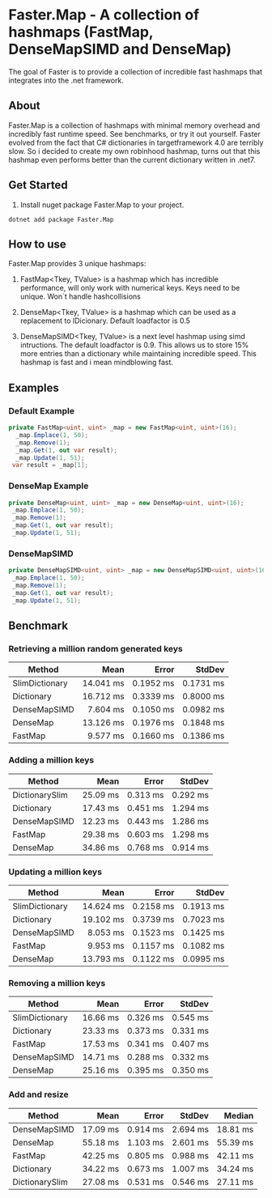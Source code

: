# Faster.Map - A collection of hashmaps (FastMap, DenseMapSIMD and DenseMap)

The goal of Faster is to provide a collection of incredible fast hashmaps that integrates into the .net framework.
   
## About
Faster.Map is a collection of hashmaps with minimal memory overhead and incredibly fast runtime speed. See benchmarks, or try it out yourself. Faster evolved from the fact that C# dictionaries in targetframework 4.0 are terribly slow. So i decided to create my own robinhood hashmap, turns out that this hashmap even performs better than the current dictionary written in .net7.
## Get Started
1. Install nuget package Faster.Map to your project.
```
dotnet add package Faster.Map
```
## How to use
Faster.Map provides 3 unique hashmaps:
1. FastMap<Tkey, TValue> is a hashmap which has incredible performance, will only work with numerical keys. Keys need to be unique. Won`t handle hashcollisions

2. DenseMap<Tkey, TValue> is a hashmap which can be used as a replacement to IDicionary. Default loadfactor is 0.5

3. DenseMapSIMD<Tkey, TValue> is a next level hashmap using simd intructions.
   The default loadfactor is 0.9. This allows us to store 15% more entries than a dictionary while maintaining incredible speed.
   This hashmap is fast and i mean mindblowing fast.

 ## Examples    
  ### Default Example
```C#
private FastMap<uint, uint> _map = new FastMap<uint, uint>(16);     
  _map.Emplace(1, 50); 
  _map.Remove(1);
  _map.Get(1, out var result);
  _map.Update(1, 51); 
 var result = _map[1];    
``` 
  ### DenseMap Example
```C#
private DenseMap<uint, uint> _map = new DenseMap<uint, uint>(16);
 _map.Emplace(1, 50); 
 _map.Remove(1);
 _map.Get(1, out var result);
 _map.Update(1, 51);
 ``` 
 
 ### DenseMapSIMD
``` C#
private DenseMapSIMD<uint, uint> _map = new DenseMapSIMD<uint, uint>(16);
 _map.Emplace(1, 50); 
 _map.Remove(1);
 _map.Get(1, out var result);
 _map.Update(1, 51);
``` 

## Benchmark

### Retrieving a million random generated keys
|         Method |      Mean |     Error |    StdDev |
|--------------- |----------:|----------:|----------:|
| SlimDictionary | 14.041 ms | 0.1952 ms | 0.1731 ms |
|     Dictionary | 16.712 ms | 0.3339 ms | 0.8000 ms |
|   DenseMapSIMD |  7.604 ms | 0.1050 ms | 0.0982 ms |
|       DenseMap | 13.126 ms | 0.1976 ms | 0.1848 ms |
|        FastMap |  9.577 ms | 0.1660 ms | 0.1386 ms |

### Adding a million keys
|         Method |     Mean |    Error |   StdDev |
|--------------- |---------:|---------:|---------:|
| DictionarySlim | 25.09 ms | 0.313 ms | 0.292 ms |
| Dictionary     | 17.43 ms | 0.451 ms | 1.294 ms |
| DenseMapSIMD   | 12.23 ms | 0.443 ms | 1.286 ms |
| FastMap	     | 29.38 ms | 0.603 ms | 1.298 ms |
| DenseMap       | 34.86 ms | 0.768 ms | 0.914 ms |

### Updating a million keys
|         Method |     Mean |    Error |   StdDev |
|--------------- |---------:|---------:|---------:|
| SlimDictionary | 14.624 ms | 0.2158 ms | 0.1913 ms |
|   Dictionary   | 19.102 ms | 0.3739 ms | 0.7023 ms |
| DenseMapSIMD   | 8.053 ms | 0.1523 ms | 0.1425 ms  |
|      FastMap   |  9.953 ms | 0.1157 ms | 0.1082 ms |
|     DenseMap   | 13.793 ms | 0.1122 ms | 0.0995 ms |

### Removing a million keys
|         Method |      Mean |     Error |    StdDev |
|--------------- |----------:|----------:|----------:|
| SlimDictionary | 16.66 ms | 0.326 ms | 0.545 ms |
|     Dictionary | 23.33 ms | 0.373 ms | 0.331 ms |
|        FastMap | 17.53 ms | 0.341 ms | 0.407 ms |
|   DenseMapSIMD | 14.71 ms | 0.288 ms | 0.332 ms |
|       DenseMap | 25.16 ms | 0.395 ms | 0.350 ms |

### Add and resize

|         Method |     Mean |    Error |   StdDev |   Median |
|--------------- |---------:|---------:|---------:|---------:|
|   DenseMapSIMD | 17.09 ms | 0.914 ms | 2.694 ms | 18.81 ms |
|       DenseMap | 55.18 ms | 1.103 ms | 2.601 ms | 55.39 ms |
|        FastMap | 42.25 ms | 0.805 ms | 0.988 ms | 42.11 ms |
|     Dictionary | 34.22 ms | 0.673 ms | 1.007 ms | 34.24 ms |
| DictionarySlim | 27.08 ms | 0.531 ms | 0.546 ms | 27.11 ms |
